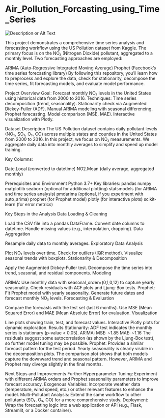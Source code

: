 # Air_Pollution_Forcasting_using_Time_Series

![Description or Alt Text](images/my_image.png)

This project demonstrates a comprehensive time series analysis and forecasting workflow using the US Pollution dataset from Kaggle. The primary focus is on the NO₂ (Nitrogen Dioxide) pollutant, aggregated to a monthly level. Two forecasting approaches are employed:

ARIMA (Auto-Regressive Integrated Moving Average)
Prophet (Facebook’s time series forecasting library)
By following this repository, you’ll learn how to preprocess and explore the data, check for stationarity, decompose the time series, fit forecasting models, and evaluate model performance.

Project Overview
Goal: Forecast monthly NO₂ levels in the United States using historical data from 2000 to 2016.
Techniques:
Time series decomposition (trend, seasonality).
Stationarity check via Augmented Dickey-Fuller (ADF).
Manual ARIMA modeling with seasonal differencing.
Prophet forecasting.
Model comparison (MSE, MAE).
Interactive visualization with Plotly.

Dataset Description
The US Pollution dataset contains daily pollutant levels (NO₂, SO₂, O₃, CO) across multiple states and counties in the United States from 2000 to 2016. In this project, we focus on NO₂ measurements. We aggregate daily data into monthly averages to simplify and speed up model training.

Key Columns:

Date.Local (converted to datetime)
NO2.Mean (daily average, aggregated monthly)

Prerequisites and Environment
Python 3.7+
Key libraries:
pandas
numpy
matplotlib
seaborn (optional for additional plotting)
statsmodels (for ARIMA and time series analysis)
pmdarima (optional, if you experiment with auto_arima)
prophet (for Prophet model)
plotly (for interactive plots)
scikit-learn (for error metrics)

Key Steps in the Analysis
Data Loading & Cleaning

Load the CSV file into a pandas DataFrame.
Convert date columns to datetime.
Handle missing values (e.g., interpolation, dropping).
Data Aggregation

Resample daily data to monthly averages.
Exploratory Data Analysis

Plot NO₂ levels over time.
Check for outliers (IQR method).
Visualize seasonal trends with boxplots.
Stationarity & Decomposition

Apply the Augmented Dickey-Fuller test.
Decompose the time series into trend, seasonal, and residual components.
Modeling

ARIMA:
Use monthly data with seasonal_order=(0,1,0,12) to capture yearly seasonality.
Check residuals with ACF plots and Ljung-Box tests.
Prophet:
Fit Prophet model with yearly seasonality.
Generate future dates and forecast monthly NO₂ levels.
Forecasting & Evaluation

Compare the forecasts with the test set (last 6 months).
Use MSE (Mean Squared Error) and MAE (Mean Absolute Error) for evaluation.
Visualization

Line plots showing train, test, and forecast values.
Interactive Plotly plots for dynamic exploration.
Results
Stationarity: ADF test indicates the monthly series is stationary (p-value < 0.05).
ARIMA:
MSE: ~1.85
MAE: ~1.16
The residuals suggest some autocorrelation (as shown by the Ljung-Box test), so further model tuning may be possible.
Prophet:
Provides a similar forecast pattern for the test period.
Yearly seasonality is clearly visible in the decomposition plots.
The comparison plot shows that both models capture the downward trend and seasonal pattern. However, ARIMA and Prophet may diverge slightly in the final months.

Next Steps and Improvements
Further Hyperparameter Tuning:
Experiment with different ARIMA orders and Prophet seasonality parameters to improve forecast accuracy.
Exogenous Variables:
Incorporate weather data (temperature, wind speed, etc.) or other relevant features to enhance the model.
Multi-Pollutant Analysis:
Extend the same workflow to other pollutants (SO₂, O₃, CO) for a more comprehensive study.
Deployment:
Wrap the forecasting logic into a web application or API (e.g., Flask, Streamlit, or a Docker container).
